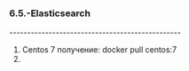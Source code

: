 ### 6.5.-Elasticsearch </br>
------------------------------------------------ </br>
1) Centos 7 получение: docker pull centos:7 </br>
2) 
